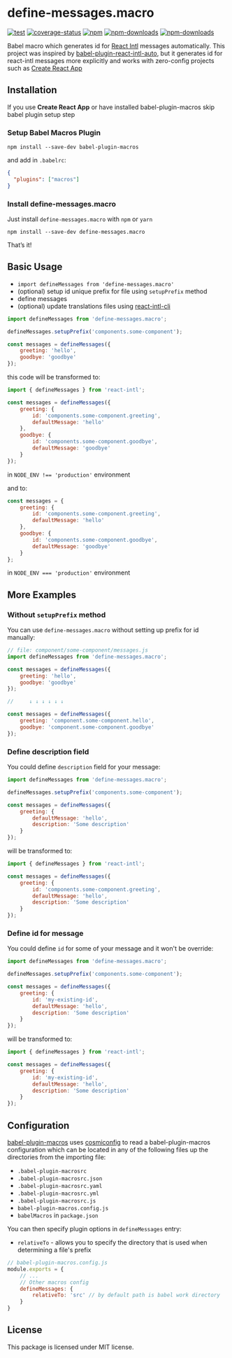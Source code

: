 # define-messages.macro

[![test](https://img.shields.io/github/workflow/status/ttypic/define-messages.macro/Test?label=tests&style=flat-square)](https://github.com/ttypic/define-messages.macro/actions)
[![coverage-status](https://img.shields.io/codecov/c/github/ttypic/define-messages.macro.svg?style=flat-square)](https://codecov.io/gh/ttypic/define-messages.macro)
[![npm](https://img.shields.io/npm/v/define-messages.macro.svg?style=flat-square)](https://www.npmjs.com/package/define-messages.macro)
[![npm-downloads](https://img.shields.io/npm/dt/define-messages.macro.svg?label=total%20downloads&style=flat-square)](https://www.npmjs.com/package/define-messages.macro)
[![npm-downloads](https://img.shields.io/npm/dw/define-messages.macro.svg?style=flat-square)](https://www.npmjs.com/package/define-messages.macro)

Babel macro which generates id for [React Intl](https://formatjs.io/docs/react-intl) messages automatically.
This project was inspired by [babel-plugin-react-intl-auto](https://github.com/akameco/babel-plugin-react-intl-auto#readme),
but it generates id for react-intl messages more explicitly and works with zero-config projects such as
[Create React App](https://github.com/facebook/create-react-app)

## Installation

If you use **Create React App** or have installed babel-plugin-macros skip babel plugin setup step

### Setup Babel Macros Plugin

```shell script
npm install --save-dev babel-plugin-macros
```

and add in `.babelrc`:

```json
{
  "plugins": ["macros"]
}
```

### Install define-messages.macro

Just install `define-messages.macro` with `npm` or `yarn`

```shell script
npm install --save-dev define-messages.macro
```

That’s it!

## Basic Usage

-   `import defineMessages from 'define-messages.macro'`
-   (optional) setup id unique prefix for file using `setupPrefix` method
-   define messages
-   (optional) update translations files using [react-intl-cli](https://github.com/ttypic/react-intl-cli)

```js
import defineMessages from 'define-messages.macro';

defineMessages.setupPrefix('components.some-component');

const messages = defineMessages({
    greeting: 'hello',
    goodbye: 'goodbye'
});
```

this code will be transformed to:

```js
import { defineMessages } from 'react-intl';

const messages = defineMessages({
    greeting: {
        id: 'components.some-component.greeting',
        defaultMessage: 'hello'
    },
    goodbye: {
        id: 'components.some-component.goodbye',
        defaultMessage: 'goodbye'
    }
});
```

in `NODE_ENV !== 'production'` environment

and to:

```js
const messages = {
    greeting: {
        id: 'components.some-component.greeting',
        defaultMessage: 'hello'
    },
    goodbye: {
        id: 'components.some-component.goodbye',
        defaultMessage: 'goodbye'
    }
};
```

in `NODE_ENV === 'production'` environment

## More Examples

### Without `setupPrefix` method

You can use `define-messages.macro` without setting up prefix for id manually:

```js
// file: component/some-component/messages.js
import defineMessages from 'define-messages.macro';

const messages = defineMessages({
    greeting: 'hello',
    goodbye: 'goodbye'
});

//     ↓ ↓ ↓ ↓ ↓ ↓

const messages = defineMessages({
    greeting: 'component.some-component.hello',
    goodbye: 'component.some-component.goodbye'
});
```

### Define description field

You could define `description` field for your message:

```js
import defineMessages from 'define-messages.macro';

defineMessages.setupPrefix('components.some-component');

const messages = defineMessages({
    greeting: {
        defaultMessage: 'hello',
        description: 'Some description'
    }
});
```

will be transformed to:

```js
import { defineMessages } from 'react-intl';

const messages = defineMessages({
    greeting: {
        id: 'components.some-component.greeting',
        defaultMessage: 'hello',
        description: 'Some description'
    }
});
```

### Define id for message

You could define `id` for some of your message and it won't be override:

```js
import defineMessages from 'define-messages.macro';

defineMessages.setupPrefix('components.some-component');

const messages = defineMessages({
    greeting: {
        id: 'my-existing-id',
        defaultMessage: 'hello',
        description: 'Some description'
    }
});
```

will be transformed to:

```js
import { defineMessages } from 'react-intl';

const messages = defineMessages({
    greeting: {
        id: 'my-existing-id',
        defaultMessage: 'hello',
        description: 'Some description'
    }
});
```

## Configuration 

[babel-plugin-macros](https://github.com/kentcdodds/babel-plugin-macros#readme) uses 
[cosmiconfig](https://github.com/davidtheclark/cosmiconfig#readme) to read a babel-plugin-macros configuration
which can be located in any of the following files up the directories from the importing file:

* `.babel-plugin-macrosrc`
* `.babel-plugin-macrosrc.json`
* `.babel-plugin-macrosrc.yaml`
* `.babel-plugin-macrosrc.yml`
* `.babel-plugin-macrosrc.js`
* `babel-plugin-macros.config.js`
* `babelMacros` in `package.json`

You can then specify plugin options in `defineMessages` entry:

* `relativeTo` - allows you to specify the directory that is used when determining a file's prefix

```js
// babel-plugin-macros.config.js
module.exports = {
    // ...
    // Other macros config
    defineMessages: {
        relativeTo: 'src' // by default path is babel work directory 
    }
}
```

## License

This package is licensed under MIT license.
